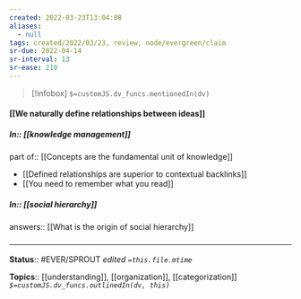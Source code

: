 ```yaml
---
created: 2022-03-23T13:04:08 
aliases:
  - null
tags: created/2022/03/23, review, node/evergreen/claim
sr-due: 2022-04-14
sr-interval: 13
sr-ease: 210
---
```

> [!infobox]
`$=customJS.dv_funcs.mentionedIn(dv)`

#### [[We naturally define relationships between ideas]] 


##### In:: [[knowledge management]]

part of:: [[Concepts are the fundamental unit of knowledge]]
- [[Defined relationships are superior to contextual backlinks]]
- [[You need to remember what you read]]

##### In:: [[social hierarchy]]

answers:: [[What is the origin of social hierarchy]]
### <hr class="footnote"/>

**Status**:: #EVER/SPROUT
*edited `=this.file.mtime`*

**Topics**:: [[understanding]], [[organization]], [[categorization]] 
*`$=customJS.dv_funcs.outlinedIn(dv, this)`*
